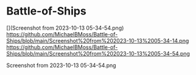 # Battle-of-Ships


[](Screenshot from 2023-10-13 05-34-54.png)
https://github.com/MichaelBMoss/Battle-of-Ships/blob/main/Screenshot%20from%202023-10-13%2005-34-14.png
https://github.com/MichaelBMoss/Battle-of-Ships/blob/main/Screenshot%20from%202023-10-13%2005-34-54.png

Screenshot from 2023-10-13 05-34-54.png
